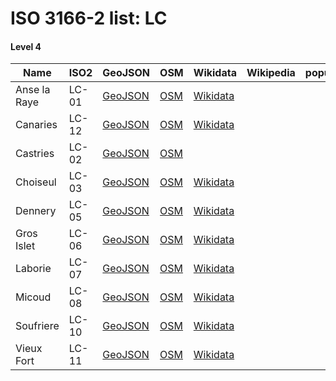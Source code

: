 # ISO 3166-2 list: LC


#### Level 4
Name | ISO2 | GeoJSON | OSM | Wikidata | Wikipedia | population 
--- | --- | --- | --- | --- | --- | --: 
Anse la Raye | LC-01 | [GeoJSON](../../geojson/q8/iso2/LC/LC-01.geojson) | [OSM](https://www.openstreetmap.org/relation/9304002) | [Wikidata](https://www.wikidata.org/wiki/Q1676934) |  | 
Canaries | LC-12 | [GeoJSON](../../geojson/q8/iso2/LC/LC-12.geojson) | [OSM](https://www.openstreetmap.org/relation/9333382) | [Wikidata](https://www.wikidata.org/wiki/Q9184399) |  | 
Castries | LC-02 | [GeoJSON](../../geojson/q8/iso2/LC/LC-02.geojson) | [OSM](https://www.openstreetmap.org/relation/9304003) |  |  | 
Choiseul | LC-03 | [GeoJSON](../../geojson/q8/iso2/LC/LC-03.geojson) | [OSM](https://www.openstreetmap.org/relation/9303814) | [Wikidata](https://www.wikidata.org/wiki/Q1075816) |  | 
Dennery | LC-05 | [GeoJSON](../../geojson/q8/iso2/LC/LC-05.geojson) | [OSM](https://www.openstreetmap.org/relation/9304004) | [Wikidata](https://www.wikidata.org/wiki/Q1188890) |  | 
Gros Islet | LC-06 | [GeoJSON](../../geojson/q8/iso2/LC/LC-06.geojson) | [OSM](https://www.openstreetmap.org/relation/9304005) | [Wikidata](https://www.wikidata.org/wiki/Q953557) |  | 
Laborie | LC-07 | [GeoJSON](../../geojson/q8/iso2/LC/LC-07.geojson) | [OSM](https://www.openstreetmap.org/relation/9303813) | [Wikidata](https://www.wikidata.org/wiki/Q599347) |  | 
Micoud | LC-08 | [GeoJSON](../../geojson/q8/iso2/LC/LC-08.geojson) | [OSM](https://www.openstreetmap.org/relation/9302977) | [Wikidata](https://www.wikidata.org/wiki/Q1240193) |  | 
Soufriere | LC-10 | [GeoJSON](../../geojson/q8/iso2/LC/LC-10.geojson) | [OSM](https://www.openstreetmap.org/relation/9303838) | [Wikidata](https://www.wikidata.org/wiki/Q1472841) |  | 
Vieux Fort | LC-11 | [GeoJSON](../../geojson/q8/iso2/LC/LC-11.geojson) | [OSM](https://www.openstreetmap.org/relation/9303796) | [Wikidata](https://www.wikidata.org/wiki/Q1472864) |  | 
